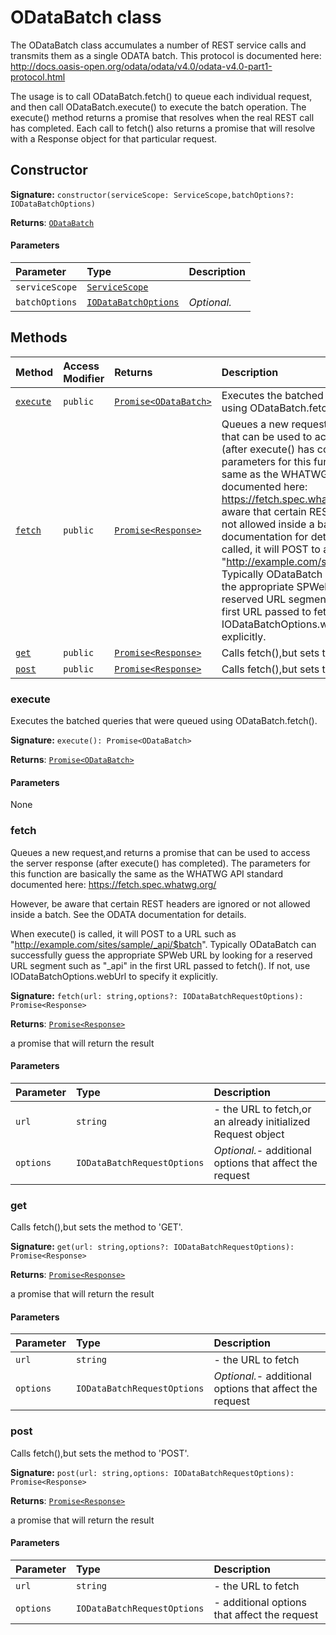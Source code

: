 # ODataBatch class





The ODataBatch class accumulates a number of REST service calls and 
transmits them as a single ODATA batch. This protocol is documented here: 
http://docs.oasis-open.org/odata/odata/v4.0/odata-v4.0-part1-protocol.html 
 
The usage is to call ODataBatch.fetch() to queue each individual request, 
and then call ODataBatch.execute() to execute the batch operation. 
The execute() method returns a promise that resolves when the real REST 
call has completed. Each call to fetch() also returns a promise that will 
resolve with a Response object for that particular request. 



## Constructor


**Signature:** `constructor(serviceScope: ServiceScope,batchOptions?: IODataBatchOptions)`

**Returns**: [`ODataBatch`](../sp-client-base/odatabatch.md)



#### Parameters


| Parameter	   | Type    | Description |
|:-------------|:---------------|:------------|
| `serviceScope`    | [`ServiceScope`](../sp-client-base/servicescope.md) |  |
| `batchOptions`    | [`IODataBatchOptions`](../sp-client-base/iodatabatchoptions.md) | _Optional._ |





## Methods

| Method	   | Access Modifier | Returns	| Description|
|:-------------|:----|:-------|:-----------|
|[`execute`](#execute)     | `public` | [`Promise<ODataBatch>`](../es6-promise/promise.md) | Executes the batched queries that were queued using ODataBatch.fetch(). |
|[`fetch`](#fetch)     | `public` | [`Promise<Response>`](../es6-promise/promise.md) | Queues a new request,and returns a promise that can be used to access  the server response (after execute() has completed). The parameters for  this function are basically the same as the WHATWG API standard documented here:  https://fetch.spec.whatwg.org/    However, be aware that certain REST headers are ignored or not allowed inside  a batch. See the ODATA documentation for details.    When execute() is called, it will POST to a URL such as  "http://example.com/sites/sample/_api/$batch". Typically ODataBatch can successfully  guess the appropriate SPWeb URL by looking for a reserved URL segment such as "_api"  in the first URL passed to fetch(). If not, use IODataBatchOptions.webUrl to specify it  explicitly.   |
|[`get`](#get)     | `public` | [`Promise<Response>`](../es6-promise/promise.md) | Calls fetch(),but sets the method to 'GET'. |
|[`post`](#post)     | `public` | [`Promise<Response>`](../es6-promise/promise.md) | Calls fetch(),but sets the method to 'POST'. |





### execute

Executes the batched queries that were queued using ODataBatch.fetch().

**Signature:** ``execute(): Promise<ODataBatch>``

**Returns**: [`Promise<ODataBatch>`](../es6-promise/promise.md)



#### Parameters
None


### fetch

Queues a new request,and returns a promise that can be used to access 
the server response (after execute() has completed). The parameters for 
this function are basically the same as the WHATWG API standard documented here: 
https://fetch.spec.whatwg.org/ 
 
However, be aware that certain REST headers are ignored or not allowed inside 
a batch. See the ODATA documentation for details. 
 
When execute() is called, it will POST to a URL such as 
"http://example.com/sites/sample/_api/$batch". Typically ODataBatch can successfully 
guess the appropriate SPWeb URL by looking for a reserved URL segment such as "_api" 
in the first URL passed to fetch(). If not, use IODataBatchOptions.webUrl to specify it 
explicitly. 


**Signature:** ``fetch(url: string,options?: IODataBatchRequestOptions): Promise<Response>``

**Returns**: [`Promise<Response>`](../es6-promise/promise.md)

a promise that will return the result

#### Parameters


| Parameter	   | Type    | Description |
|:-------------|:---------------|:------------|
| `url`    | `string` | - the URL to fetch,or an already initialized Request object |
| `options`    | `IODataBatchRequestOptions` | _Optional._- additional options that affect the request |


### get

Calls fetch(),but sets the method to 'GET'.

**Signature:** ``get(url: string,options?: IODataBatchRequestOptions): Promise<Response>``

**Returns**: [`Promise<Response>`](../es6-promise/promise.md)

a promise that will return the result

#### Parameters


| Parameter	   | Type    | Description |
|:-------------|:---------------|:------------|
| `url`    | `string` | - the URL to fetch |
| `options`    | `IODataBatchRequestOptions` | _Optional._- additional options that affect the request |


### post

Calls fetch(),but sets the method to 'POST'.

**Signature:** ``post(url: string,options: IODataBatchRequestOptions): Promise<Response>``

**Returns**: [`Promise<Response>`](../es6-promise/promise.md)

a promise that will return the result

#### Parameters


| Parameter	   | Type    | Description |
|:-------------|:---------------|:------------|
| `url`    | `string` | - the URL to fetch |
| `options`    | `IODataBatchRequestOptions` | - additional options that affect the request |

